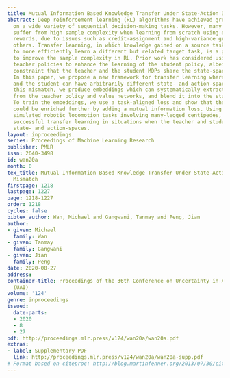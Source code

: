 ```yaml
---
title: Mutual Information Based Knowledge Transfer Under State-Action Dimension Mismatch
abstract: Deep reinforcement learning (RL) algorithms have achieved great success
  on a wide variety of sequential decision-making tasks. However, many of these algorithms
  suffer from high sample complexity when learning from scratch using environmental
  rewards, due to issues such as credit-assignment and high-variance gradients, among
  others. Transfer learning, in which knowledge gained on a source task is applied
  to more efficiently learn a different but related target task, is a promising approach
  to improve the sample complexity in RL. Prior work has considered using pre-trained
  teacher policies to enhance the learning of the student policy, albeit with the
  constraint that the teacher and the student MDPs share the state-space or the action-space.
  In this paper, we propose a new framework for transfer learning where the teacher
  and the student can have arbitrarily different state- and action-spaces. To handle
  this mismatch, we produce embeddings which can systematically extract knowledge
  from the teacher policy and value networks, and blend it into the student networks.
  To train the embeddings, we use a task-aligned loss and show that the representations
  could be enriched further by adding a mutual information loss. Using a set of challenging
  simulated robotic locomotion tasks involving many-legged centipedes, we demonstrate
  successful transfer learning in situations when the teacher and student have different
  state- and action-spaces.
layout: inproceedings
series: Proceedings of Machine Learning Research
publisher: PMLR
issn: 2640-3498
id: wan20a
month: 0
tex_title: Mutual Information Based Knowledge Transfer Under State-Action Dimension
  Mismatch
firstpage: 1218
lastpage: 1227
page: 1218-1227
order: 1218
cycles: false
bibtex_author: Wan, Michael and Gangwani, Tanmay and Peng, Jian
author:
- given: Michael
  family: Wan
- given: Tanmay
  family: Gangwani
- given: Jian
  family: Peng
date: 2020-08-27
address: 
container-title: Proceedings of the 36th Conference on Uncertainty in Artificial Intelligence
  (UAI)
volume: '124'
genre: inproceedings
issued:
  date-parts:
  - 2020
  - 8
  - 27
pdf: http://proceedings.mlr.press/v124/wan20a/wan20a.pdf
extras:
- label: Supplementary PDF
  link: http://proceedings.mlr.press/v124/wan20a/wan20a-supp.pdf
# Format based on citeproc: http://blog.martinfenner.org/2013/07/30/citeproc-yaml-for-bibliographies/
---
```

